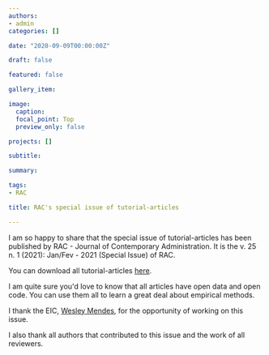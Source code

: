 ```yaml
---
authors:
- admin
categories: []

date: "2020-09-09T00:00:00Z"

draft: false

featured: false

gallery_item:

image:
  caption: 
  focal_point: Top
  preview_only: false

projects: []

subtitle: 

summary: 

tags:
- RAC

title: RAC's special issue of tutorial-articles

---
```


I am so happy to share that the special issue of tutorial-articles has been published by RAC - Journal of Contemporary Administration. It is the v. 25 n. 1 (2021): Jan/Fev - 2021 (Special Issue) of RAC.

You can download all tutorial-articles [here](https://rac.anpad.org.br/index.php/rac). 

I am quite sure you'd love to know that all articles have open data and open code. You can use them all to learn a great deal about empirical methods.

I thank the EIC, [Wesley Mendes](http://buscatextual.cnpq.br/buscatextual/visualizacv.do?id=K4777646J1), for the opportunity of working on this issue.

I also thank all authors that contributed to this issue and the work of all reviewers.




